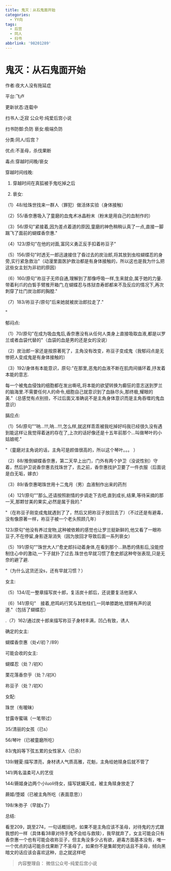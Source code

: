 ```yaml
---
title: 鬼灭：从石鬼面开始
categories:
  - YY向
tags:
  - 后宫
  - 同人
  - 扫书
abbrlink: '98201289'
---
```

# 鬼灭：从石鬼面开始
作者:夜大人没有拖延症

平台:飞卢

更新状态:连载中

扫书人:乏寂 公众号:纯爱后宫小说

扫书防御:负防 亵女:极端负防

分类:同人/后宫？

优点:不圣母，杀伐果断

毒点:穿越时间晚/亵女

穿越时间线晚:

1.  穿越时间在真狐被手鬼吃掉之后

2.  亵女:

（1）48/给珠世找来一群人（罪犯）做活体实验（身体接触）

（2）55/香奈惠吸入了童磨的血鬼术冰晶粉末（粉末是用自己的血制作的）

（3）56/原句"紧接着,因为差点着道的原因,童磨的神色稍稍认真了一点,直接一脚踹飞了面前的蝴蝶香奈惠."

（4）123/原句"在他的对面,富冈义勇正反手扣着祢豆子"

（5）156/原句"时透无一郎迅速接住了昏过去的炭治郎,将其放到虫柱蝴蝶忍的身旁,实行紧急救治"（动漫里面医护救治都是有身体接触的，所以这也是我为什么把这些女主划为非初的原因）

（6）160/原句"祢豆子无师自通,理解到了那像呼吸一样,生来就会,属于她的力量.带着利爪的白皙手臂推开箱门,在蝴蝶忍与炼狱杏寿郎都来不及反应的情况下,再次刺穿了灶门炭治郎的胸膛."

（7）183/祢豆子/原句"后来她就被炭治郎拉走了."

"

郁闷点:

（1）70/原句"在成为吸血鬼后,香奈惠没有从任何人类身上直接吸取血液,都是以罗兰或者血袋代替的"（血袋的血是男的还是女的没说）

（2）炭治郎一家还是按原著死了，主角没有改变，祢豆子变成鬼（我郁闷点是无惨把人变成鬼是有身体接触的）

（3）192/身体有本能意识，原句:"在那里,恶鬼的血液不断在肌肉间循环着,抒发着本能的意志.

每一个被鬼血侵蚀的细胞都在发出嘶吼,将本能的欲望转换为癫狂的意志送到罗兰的脑海里.不需要任何人的命令,细胞自己就意识到了血脉尽头,那终极,耀眼的美."（总感觉有点别扭，不过后面又准确说不是主角身体意识而是主角吞噬的鬼血意识）

膈应点:

（1）56/原句""呐...!!!,呐...!!!,怎么样,就这样乖乖被我吃掉好吗我已经很久没有遇到能这样让我觉得着迷的存在了,上次的话好像还是十五年前那个...叫做琴叶的小姑娘呢."

"（童磨对主角说的话，主角可是颜值很高的，所以这个琴叶。。。 ）

（2）88/推倒蝴蝶香奈惠，第二天早上出门，门外有两个护卫（没说性别）守着，然后护卫说香奈惠去找珠世了，去之前，香奈惠找护卫要了一件衣服（后面说是白无垢，嫁衣）

（3）89/香奈惠喝珠世用十二鬼月（男）血液制作出来的药剂

（4）121/原句""那么,还请按照剧情的步调走下去吧,直到成长,结果,等待采摘的那一天,那颗甘美的果实,必然是属于我的."

"（在祢豆子刚变成鬼就遇到了了，然后又把祢豆子放回去了）（不过还是有避毒，没有像原著一样，祢豆子被一个老头照顾几年）

123/原句"他没有养过宠物,这种被依赖的感觉也让罗兰挺新鲜的,他又看了一眼祢豆子,不在停留,身影逐渐消失（因为放回才导致后面一系列亵女）

（5）191/原句""珠世大人!"愈史郎抖动着身体,在看到那个...熟悉的倩影后,没能控制住心中的激动,一下子就扑了过去.珠世也早就习惯了愈史郎这种夸张表现,只是无奈的避了避.

"（为什么这货还没s，还有早就习惯？）

女主:

（5）134/花一整章描写炭十郎，复活炭十郎后，还说要复活他家人

（6）141/原句"　接着,悲鸣屿行冥与其他柱们,一同单膝跪地,铿锵有声的说道."（包括了蝴蝶忍）

.（7）162/通过炭十郎来描写祢豆子身材丰满，凹凸有致，诱人

确定的女主:

蝴蝶香奈惠（处√/初？/89）

可能会收的女主:

蝴蝶忍（处？/初X）

栗花落香奈乎（处？/初X）

祢豆子（处？/初X）

女配:

珠世（有暧昧）

甘露寺蜜璃（一笔带过）

35/清丽的女孩（已s）

56/琴叶（已被童磨所吃）

83/鬼妈等下弦五累的女性家人（已杀）

139/鲤夏:描写漂亮，身材诱人气质高雅，花魁，主角给她赎身后就不管了

141/两名温柔可人的艺伎

144/蕨姬身边两个小luoli侍女，描写妩媚天成，被主角赎身放走了

蕨姬/堕姬（已被主角所吃（表面意思））

198/朱弥子（早就s了）

总结:

看至209，跳至274，一句话概括吧，如果不是主角应该不圣母，对待鬼的方式跟我想的一样（具体看38章对待手鬼不会给与救赎），我早就弃了，女主可能会只有香奈惠一个也有可能会收祢豆子，但主角没多少占有欲，避毒方面基本没有，唯一一个优点的话可能杀伐果断了不圣母了，如果你不是集邮党的话且不圣母，倾向黑暗文的话应该会喜欢这种，总之就这样吧


> 内容整理自： 微信公众号-纯爱后宫小说